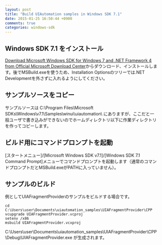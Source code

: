 ```yaml
---
layout: post
title: "Build UIAutomation samples in Windows SDK 7.1"
date: 2015-01-25 16:50:44 +0900
comments: true
categories: windows-sdk
---
```

## Windows SDK 7.1 をインストール

[Download Microsoft Windows SDK for Windows 7 and .NET Framework 4 from Official Microsoft Download Center](http://www.microsoft.com/en-us/download/details.aspx?id=8279)からダウンロード、インストールします。後でMSBuild.exeを使うため、Installation Optionsのツリーでは.NET Developmentを外さずに入れるようにしてください。

## サンプルソースをコピー

サンプルソースは C:\Program Files\Microsoft SDKs\Windows\v7.1\Samples\winui\uiautomation\ にありますが、ここだと一般ユーザで書き込みができないのでホームディレクトリ以下に作業ディレクトリを作ってコピーします。

## ビルド用にコマンドプロンプトを起動

[スタートメニュー]/[Microsoft Windows SDK v7.1]/[Windows SDK 7.1 Command Prompt]メニューでコマンドプロンプトを起動します（通常のコマンドプロンプトだとMSBuild.exeがPATHに入っていません）。


## サンプルのビルド

例としてUIAFragmentProviderのサンプルをビルドする場合です。

```
cd C:\Users\user\Documents\uiautomation_samples\UIAFragmentProvider\CPP
vcupgrade UIAFragmentProvider.vcproj
setenv /x86
msbuild UIAFragmentProvider.vcxproj
```

C:\Users\user\Documents\uiautomation_samples\UIAFragmentProvider\CPP\Debug\UIAFragmentProvider.exe が生成されます。
